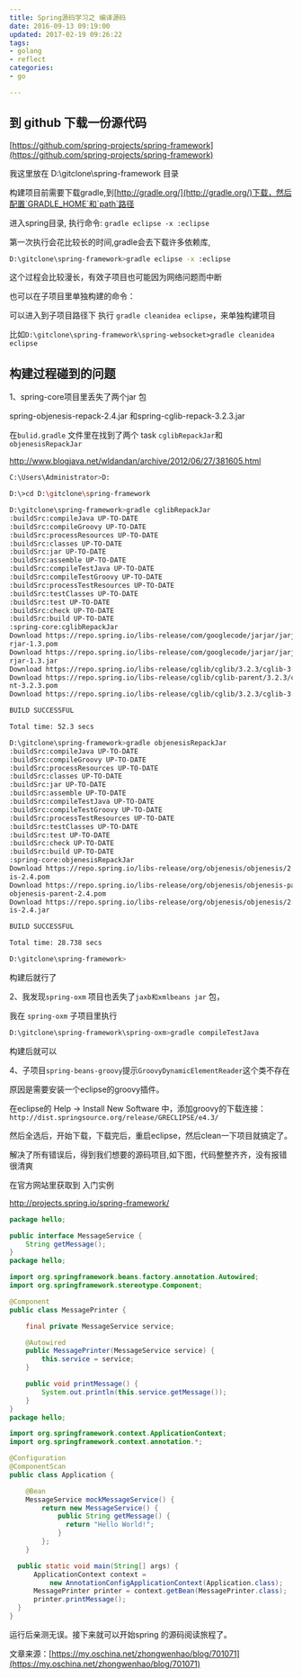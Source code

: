 ```yaml
---
title: Spring源码学习之 编译源码
date: 2016-09-13 09:19:00
updated: 2017-02-19 09:26:22
tags: 
- golang
- reflect
categories: 
- go

---
```

## 到 github 下载一份源代码

[https://github.com/spring-projects/spring-framework](https://github.com/spring-projects/spring-framework)

我这里放在 D:\gitclone\spring-framework 目录

构建项目前需要下载gradle,到[http://gradle.org/](http://gradle.org/)下载，然后配置`GRADLE_HOME`和`path`路径

进入spring目录, 执行命令: `gradle eclipse -x :eclipse`


<!--more-->


第一次执行会花比较长的时间,gradle会去下载许多依赖库, 

```bash
D:\gitclone\spring-framework>gradle eclipse -x :eclipse
```
这个过程会比较漫长，有效子项目也可能因为网络问题而中断

也可以在子项目里单独构建的命令：

可以进入到子项目路径下 执行 `gradle cleanidea eclipse`，来单独构建项目

比如`D:\gitclone\spring-framework\spring-websocket>gradle cleanidea eclipse`

## 构建过程碰到的问题

1、spring-core项目里丢失了两个jar 包

spring-objenesis-repack-2.4.jar 和spring-cglib-repack-3.2.3.jar

在`bulid.gradle` 文件里在找到了两个 task  `cglibRepackJar`和`objenesisRepackJar`

http://www.blogjava.net/wldandan/archive/2012/06/27/381605.html
```bash
C:\Users\Administrator>D:

D:\>cd D:\gitclone\spring-framework

D:\gitclone\spring-framework>gradle cglibRepackJar
:buildSrc:compileJava UP-TO-DATE
:buildSrc:compileGroovy UP-TO-DATE
:buildSrc:processResources UP-TO-DATE
:buildSrc:classes UP-TO-DATE
:buildSrc:jar UP-TO-DATE
:buildSrc:assemble UP-TO-DATE
:buildSrc:compileTestJava UP-TO-DATE
:buildSrc:compileTestGroovy UP-TO-DATE
:buildSrc:processTestResources UP-TO-DATE
:buildSrc:testClasses UP-TO-DATE
:buildSrc:test UP-TO-DATE
:buildSrc:check UP-TO-DATE
:buildSrc:build UP-TO-DATE
:spring-core:cglibRepackJar
Download https://repo.spring.io/libs-release/com/googlecode/jarjar/jarjar/1.3/ja
rjar-1.3.pom
Download https://repo.spring.io/libs-release/com/googlecode/jarjar/jarjar/1.3/ja
rjar-1.3.jar
Download https://repo.spring.io/libs-release/cglib/cglib/3.2.3/cglib-3.2.3.pom
Download https://repo.spring.io/libs-release/cglib/cglib-parent/3.2.3/cglib-pare
nt-3.2.3.pom
Download https://repo.spring.io/libs-release/cglib/cglib/3.2.3/cglib-3.2.3.jar

BUILD SUCCESSFUL

Total time: 52.3 secs

D:\gitclone\spring-framework>gradle objenesisRepackJar
:buildSrc:compileJava UP-TO-DATE
:buildSrc:compileGroovy UP-TO-DATE
:buildSrc:processResources UP-TO-DATE
:buildSrc:classes UP-TO-DATE
:buildSrc:jar UP-TO-DATE
:buildSrc:assemble UP-TO-DATE
:buildSrc:compileTestJava UP-TO-DATE
:buildSrc:compileTestGroovy UP-TO-DATE
:buildSrc:processTestResources UP-TO-DATE
:buildSrc:testClasses UP-TO-DATE
:buildSrc:test UP-TO-DATE
:buildSrc:check UP-TO-DATE
:buildSrc:build UP-TO-DATE
:spring-core:objenesisRepackJar
Download https://repo.spring.io/libs-release/org/objenesis/objenesis/2.4/objenes
is-2.4.pom
Download https://repo.spring.io/libs-release/org/objenesis/objenesis-parent/2.4/
objenesis-parent-2.4.pom
Download https://repo.spring.io/libs-release/org/objenesis/objenesis/2.4/objenes
is-2.4.jar

BUILD SUCCESSFUL

Total time: 28.738 secs

D:\gitclone\spring-framework>
```
构建后就行了

2、我发现`spring-oxm` 项目也丢失了`jaxb和xmlbeans jar` 包，

我在 `spring-oxm` 子项目里执行
```bash
D:\gitclone\spring-framework\spring-oxm>gradle compileTestJava 
```
构建后就可以

4、子项目`spring-beans-groovy`提示`GroovyDynamicElementReader`这个类不存在

原因是需要安装一个eclipse的groovy插件。

在eclipse的 Help -> Install New Software 中，添加groovy的下载连接：`http://dist.springsource.org/release/GRECLIPSE/e4.3/`

然后全选后，开始下载，下载完后，重启eclipse，然后clean一下项目就搞定了。

解决了所有错误后，得到我们想要的源码项目,如下图，代码整整齐齐，没有报错很清爽

在官方网站里获取到 入门实例

http://projects.spring.io/spring-framework/
```java
package hello;

public interface MessageService {
    String getMessage();
}
package hello;

import org.springframework.beans.factory.annotation.Autowired;
import org.springframework.stereotype.Component;

@Component
public class MessagePrinter {

    final private MessageService service;

    @Autowired
    public MessagePrinter(MessageService service) {
        this.service = service;
    }

    public void printMessage() {
        System.out.println(this.service.getMessage());
    }
}
package hello;

import org.springframework.context.ApplicationContext;
import org.springframework.context.annotation.*;

@Configuration
@ComponentScan
public class Application {

    @Bean
    MessageService mockMessageService() {
        return new MessageService() {
            public String getMessage() {
              return "Hello World!";
            }
        };
    }

  public static void main(String[] args) {
      ApplicationContext context = 
          new AnnotationConfigApplicationContext(Application.class);
      MessagePrinter printer = context.getBean(MessagePrinter.class);
      printer.printMessage();
  }
}
```
运行后亲测无误。接下来就可以开始spring 的源码阅读旅程了。

文章来源：[https://my.oschina.net/zhongwenhao/blog/701071](https://my.oschina.net/zhongwenhao/blog/701071)